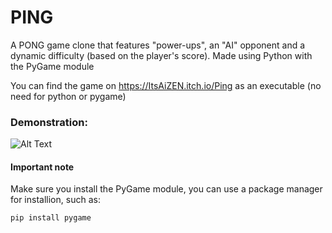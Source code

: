 # PING

A PONG game clone that features "power-ups", an "AI" opponent and a dynamic difficulty (based on the player's score).
Made using Python with the PyGame module

You can find the game on https://ItsAiZEN.itch.io/Ping as an executable (no need for python or pygame)

### Demonstration:

![Alt Text](https://media.giphy.com/media/PijgROgNxP8jQPA4zL/giphy.gif)


#### Important note

Make sure you install the PyGame module, you can use a package manager for installion, such as:

```
pip install pygame
```
